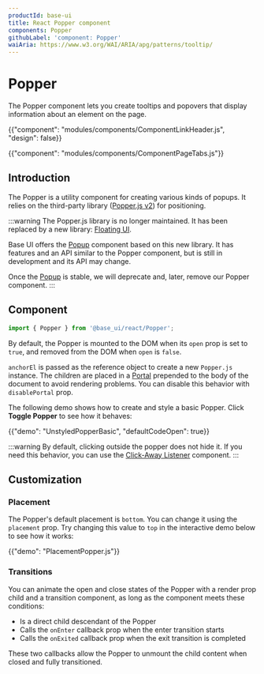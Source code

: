 ```yaml
---
productId: base-ui
title: React Popper component
components: Popper
githubLabel: 'component: Popper'
waiAria: https://www.w3.org/WAI/ARIA/apg/patterns/tooltip/
---
```


# Popper

<p class="description">The Popper component lets you create tooltips and popovers that display information about an element on the page.</p>

{{"component": "modules/components/ComponentLinkHeader.js", "design": false}}

{{"component": "modules/components/ComponentPageTabs.js"}}

## Introduction

The Popper is a utility component for creating various kinds of popups.
It relies on the third-party library ([Popper.js v2](https://popper.js.org/docs/v2/)) for positioning.

:::warning
The Popper.js library is no longer maintained.
It has been replaced by a new library: [Floating UI](https://floating-ui.com/).

Base UI offers the [Popup](/base-ui/react-popup/) component based on this new library.
It has features and an API similar to the Popper component, but is still in development and its API may change.

Once the [Popup](/base-ui/react-popup/) is stable, we will deprecate and, later, remove our Popper component.
:::

## Component

```jsx
import { Popper } from '@base_ui/react/Popper';
```

By default, the Popper is mounted to the DOM when its `open` prop is set to `true`, and removed from the DOM when `open` is `false`.

`anchorEl` is passed as the reference object to create a new `Popper.js` instance.
The children are placed in a [Portal](/base-ui/react-portal/) prepended to the body of the document to avoid rendering problems.
You can disable this behavior with `disablePortal` prop.

The following demo shows how to create and style a basic Popper.
Click **Toggle Popper** to see how it behaves:

{{"demo": "UnstyledPopperBasic", "defaultCodeOpen": true}}

:::warning
By default, clicking outside the popper does not hide it.
If you need this behavior, you can use the [Click-Away Listener](/base-ui/react-click-away-listener/) component.
:::

## Customization

### Placement

The Popper's default placement is `bottom`.
You can change it using the `placement` prop.
Try changing this value to `top` in the interactive demo below to see how it works:

{{"demo": "PlacementPopper.js"}}

### Transitions

You can animate the open and close states of the Popper with a render prop child and a transition component, as long as the component meets these conditions:

- Is a direct child descendant of the Popper
- Calls the `onEnter` callback prop when the enter transition starts
- Calls the `onExited` callback prop when the exit transition is completed

These two callbacks allow the Popper to unmount the child content when closed and fully transitioned.
